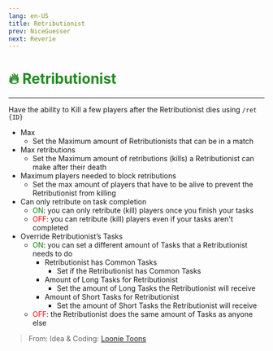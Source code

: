 ```yaml
---
lang: en-US
title: Retributionist
prev: NiceGuesser
next: Reverie
---
```


# <font color="#228b22">🔥 <b>Retributionist</b></font> <Badge text="Killing" type="tip" vertical="middle"/>
---

Have the ability to Kill a few players after the Retributionist dies using `/ret {ID}`
* Max
  * Set the Maximum amount of Retributionists that can be in a match
* Max retributions
  * Set the Maximum amount of retributions (kills) a Retributionist can make after their death
* Maximum players needed to block retributions
  * Set the max amount of players that have to be alive to prevent the Retributionist from killing
* Can only retribute on task completion
  * <font color=green>ON</font>: you can only retribute (kill) players once you finish your tasks
  * <font color=red>OFF</font>: you can retribute (kill) players even if your tasks aren't completed
* Override Retributionist’s Tasks
  * <font color=green>ON</font>: you can set a different amount of Tasks that a Retributionist needs to do
    * Retributionist has Common Tasks
      * Set if the Retributionist has Common Tasks
    * Amount of Long Tasks for Retributionist
      * Set the amount of Long Tasks the Retributionist will receive
    * Amount of Short Tasks for Retributionist
      * Set the amount of Short Tasks the Retributionist will receive
  * <font color=red>OFF</font>: the Retributionist does the same amount of Tasks as anyone else

> From: Idea & Coding: [Loonie Toons](https://github.com/Loonie-Toons)